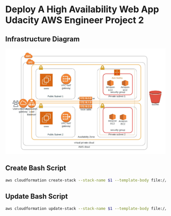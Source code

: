 # Deploy A High Availability Web App Udacity AWS Engineer Project 2

## Infrastructure Diagram
![Infrastructure Diagram](./images/p2-diagram.jpeg)

## Create Bash Script
```bash
aws cloudformation create-stack --stack-name $1 --template-body file://$2  --parameters file://$3 --capabilities "CAPABILITY_IAM" "CAPABILITY_NAMED_IAM" --region=us-east-1
```

## Update Bash Script
```bash
aws cloudformation update-stack --stack-name $1 --template-body file://$2  --parameters file://$3 --capabilities "CAPABILITY_IAM" "CAPABILITY_NAMED_IAM" --region=us-east-1
```